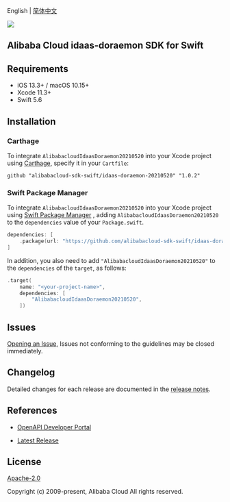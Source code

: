 English | [简体中文](README-CN.md)

![](https://aliyunsdk-pages.alicdn.com/icons/AlibabaCloud.svg)

## Alibaba Cloud idaas-doraemon SDK for Swift

## Requirements

- iOS 13.3+ / macOS 10.15+
- Xcode 11.3+
- Swift 5.6

## Installation

### Carthage

To integrate `AlibabacloudIdaasDoraemon20210520` into your Xcode project using [Carthage](https://github.com/Carthage/Carthage), specify it in your `Cartfile`:

```ogdl
github "alibabacloud-sdk-swift/idaas-doraemon-20210520" "1.0.2"
```

### Swift Package Manager

To integrate `AlibabacloudIdaasDoraemon20210520` into your Xcode project using [Swift Package Manager](https://swift.org/package-manager/) , adding `AlibabacloudIdaasDoraemon20210520` to the `dependencies` value of your `Package.swift`.

```swift
dependencies: [
    .package(url: "https://github.com/alibabacloud-sdk-swift/idaas-doraemon-20210520.git", from: "1.0.2")
]
```

In addition, you also need to add `"AlibabacloudIdaasDoraemon20210520"` to the `dependencies` of the `target`, as follows:

```swift
.target(
    name: "<your-project-name>",
    dependencies: [
        "AlibabacloudIdaasDoraemon20210520",
    ])
```

## Issues

[Opening an Issue](https://github.com/alibabacloud-sdk-swift/idaas-doraemon-20210520/issues/new), Issues not conforming to the guidelines may be closed immediately.

## Changelog

Detailed changes for each release are documented in the [release notes](./ChangeLog.txt).

## References

* [OpenAPI Developer Portal](https://next.api.alibabacloud.com/home)
- [Latest Release](https://github.com/alibabacloud-sdk-swift/idaas-doraemon-20210520)

## License

[Apache-2.0](http://www.apache.org/licenses/LICENSE-2.0)

Copyright (c) 2009-present, Alibaba Cloud All rights reserved.

